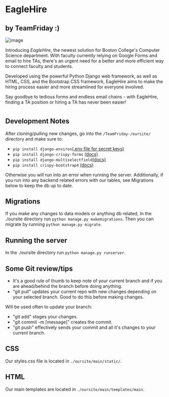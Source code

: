 # EagleHire 
## by TeamFriday :)

![image](https://github.com/CSCI3356Spring2023/TeamFriday-/assets/87817813/4558bd7f-f413-4870-91c5-f6d44d4e8e74)

Introducing *EagleHire*, the newest solution for Boston College's Computer Science department. With faculty currently relying on Google Forms and email to hire TAs, there's an urgent need for a better and more efficient way to connect faculty and students. 

Developed using the powerful Python Django web framework, as well as HTML, CSS, and the Bootstrap CSS framework, EagleHire aims to make the hiring process easier and more streamlined for everyone involved. 

Say goodbye to tedious forms and endless email chains - with EagleHire, finding a TA position or hiring a TA has never been easier!
#

## Development Notes

After cloning/pulling new changes, go into the `/TeamFriday-/oursite/` directory and make sure to: 

- ```pip install django-environ```[(.env file for secret keys)](https://alicecampkin.medium.com/how-to-set-up-environment-variables-in-django-f3c4db78c55f)
- ```pip install django-crispy-forms``` [(docs)](https://django-crispy-forms.readthedocs.io/en/latest/install.html)
- ```pip install django-multiselectfield```[(docs)](https://pypi.org/project/django-multiselectfield/) 
- ```pip install crispy-bootstrap4``` [(docs)](https://getbootstrap.com/docs/4.0/getting-started/introduction/) 

Otherwise you will run into an error when running the server. 
Additionally, if you run into any backend related errors with our tables, see Migrations below to keep the db up to date.

## Migrations

If you make any changes to data models or anything db related, In the ./oursite directory run ```python manage.py makemigrations```.
Then you can migrate by running ```python manage.py migrate```.

## Running the server

In the ./oursite directory run ```python manage.py runserver```.

## Some Git review/tips

- It's a good rule of thumb to keep note of your current branch and if you are ahead/behind the branch before doing anything.
- "git pull" updates your current repo with new changes depending on your selected branch. Good to do this before making changes.

Will be used often to update your branch:
- "git add" stages your changes.
- "git commit -m [message]" creates the commit.
- "git push" effectively sends your commit and all it's changes to your current branch.

## CSS

Our styles.css file is located in `./oursite/main/static/`.

## HTML

Our main templates are located in `./oursite/main/templates/main`.
